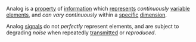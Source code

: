 Analog is a [property](https://github.com/gcassel/Modular-Organization-Terminology/blob/master/terms/property.md) of [information](https://github.com/gcassel/Modular-Organization-Terminology/blob/master/terms/information.md) which [represents](https://github.com/gcassel/Modular-Organization-Terminology/blob/master/terms/represent.md) *continuously* [variable](https://github.com/gcassel/Modular-Organization-Terminology/blob/master/terms/variable.md) [elements](https://github.com/gcassel/Modular-Organization-Terminology/blob/master/terms/element.md), and *can vary continuously* within a [specific](https://github.com/gcassel/Modular-Organization-Terminology/blob/master/terms/specific.md) [dimension](https://github.com/gcassel/Modular-Organization-Terminology/blob/master/terms/dimension.md).

Analog [signals](https://github.com/gcassel/Modular-Organization-Terminology/blob/master/terms/signal.md) do not *perfectly* represent elements, and are subject to degrading *noise* when repeatedly [transmitted](https://github.com/gcassel/Modular-Organization-Terminology/blob/master/terms/transmit.md) or *reproduced*.
